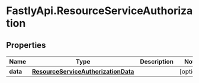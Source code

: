 # FastlyApi.ResourceServiceAuthorization

## Properties

Name | Type | Description | Notes
------------ | ------------- | ------------- | -------------
**data** | [**ResourceServiceAuthorizationData**](ResourceServiceAuthorizationData.md) |  | [optional] 


